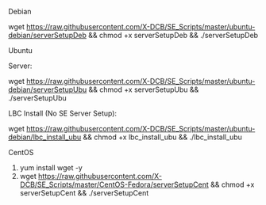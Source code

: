 Debian

wget https://raw.githubusercontent.com/X-DCB/SE_Scripts/master/ubuntu-debian/serverSetupDeb && chmod +x serverSetupDeb && ./serverSetupDeb

Ubuntu

Server:

wget https://raw.githubusercontent.com/X-DCB/SE_Scripts/master/ubuntu-debian/serverSetupUbu && chmod +x serverSetupUbu && ./serverSetupUbu

LBC Install (No SE Server Setup):

wget https://raw.githubusercontent.com/X-DCB/SE_Scripts/master/ubuntu-debian/lbc_install_ubu && chmod +x lbc_install_ubu && ./lbc_install_ubu

CentOS

1. yum install wget -y
2. wget https://raw.githubusercontent.com/X-DCB/SE_Scripts/master/CentOS-Fedora/serverSetupCent && chmod +x serverSetupCent && ./serverSetupCent
